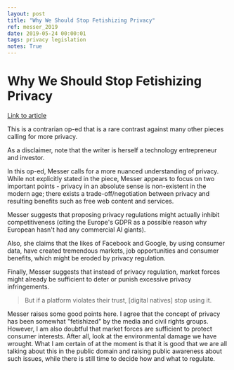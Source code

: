 ```yaml
---
layout: post
title: "Why We Should Stop Fetishizing Privacy"
ref: messer_2019
date: 2019-05-24 00:00:01
tags: privacy legislation
notes: True
---
```


# Why We Should Stop Fetishizing Privacy

[Link to article](https://www.nytimes.com/2019/05/23/opinion/privacy-tech-companies.html)

This is a contrarian op-ed that is a rare contrast against many other pieces calling for more privacy.

As a disclaimer, note that the writer is herself a technology entrepreneur and investor.

In this op-ed, Messer calls for a more nuanced understanding of privacy. While not explicitly stated in the piece, Messer appears to focus on two important points - privacy in an absolute sense is non-existent in the modern age; there exists a trade-off/negotiation between privacy and resulting benefits such as free web content and services.

Messer suggests that proposing privacy regulations might actually inhibit competitiveness (citing the Europe's GDPR as a possible reason why European hasn't had any commercial AI giants).

Also, she claims that the likes of Facebook and Google, by using consumer data, have created tremendous markets, job opportunities and consumer benefits, which might be eroded by privacy regulation.

Finally, Messer suggests that instead of privacy regulation, market forces might already be sufficient to deter or punish excessive privacy infringements. 

> But if a platform violates their trust, [digital natives] stop using it.

Messer raises some good points here. I agree that the concept of privacy has been somewhat "fetishized" by the media and civil rights groups. However, I am also doubtful that market forces are sufficient to protect consumer interests. After all, look at the environmental damage we have wrought. What I am certain of at the moment is that it is good that we are all talking about this in the public domain and raising public awareness about such issues, while there is still time to decide how and what to regulate.
